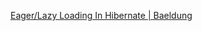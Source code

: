 

[Eager/Lazy Loading In Hibernate | Baeldung](https://www.baeldung.com/hibernate-lazy-eager-loading)


